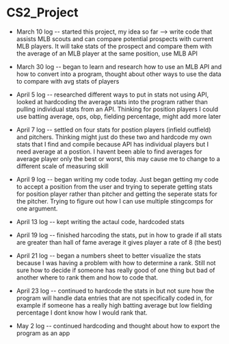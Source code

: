 # CS2_Project
- March 10 log -- started this project, my idea so far --> write code that assists MLB scouts and can compare potential prospects with current MLB players. It will take stats of the prospect and compare them with the average of an MLB player at the same position, use MLB API

- March 30 log -- began to learn and research how to use an MLB API and how to convert into a program, thought about other ways to use the data to compare with avg stats of players

- April 5 log -- researched different ways to put in stats not using API, looked at hardcoding the average stats into the program rather than pulling individual stats from an API. Thinking for position players I could use batting average, ops, obp, fielding percentage, might add more later

- April 7 log -- settled on four stats for postion players (infield outfield) and pitchers. Thinking might just do these two and hardcode my own stats that I find and compile because API has individual players but I need average at a postion. I havent been able to find averages for average player only the best or worst, this may cause me to change to a different scale of measuring skill
 
- April 9 log -- began writing my code today. Just began getting my code to accept a position from the user and trying to seperate getting stats for position player rather than pitcher and getting the seperate stats for the pitcher. Trying to figure out how I can use multiple stingcomps for one argument.

- April 13 log -- kept writing the actaul code, hardcoded stats

- April 19 log -- finished harcoding the stats, put in how to grade if all stats are greater than hall of fame average it gives player a rate of 8 (the best)

- April 21 log -- began a numbers sheet to better visualize the stats because I was having a problem with how to determine a rank. Still not sure how to decide if someone has really good of one thing but bad of another where to rank them and how to code that.

- April 23 log -- continued to hardcode the stats in but not sure how the program will handle data entries that are not specifically coded in, for example if someone has a really high batting average but low fielding percentage I dont know how I would rank that.

- May 2 log -- continued hardcoding and thought about how to export the program as an app
